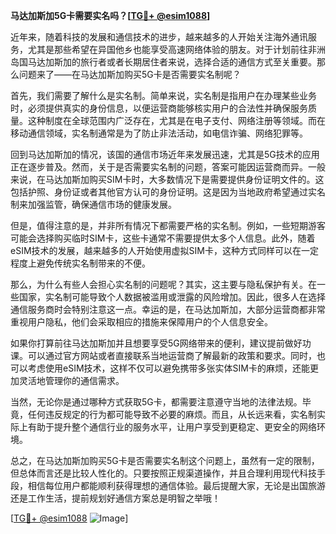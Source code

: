 **马达加斯加5G卡需要实名吗？[[TG💪+ @esim1088](https://t.me/s/esim1088)]**

近年来，随着科技的发展和通信技术的进步，越来越多的人开始关注海外通讯服务，尤其是那些希望在异国他乡也能享受高速网络体验的朋友。对于计划前往非洲岛国马达加斯加的旅行者或者长期居住者来说，选择合适的通信方式至关重要。那么问题来了——在马达加斯加购买5G卡是否需要实名制呢？

首先，我们需要了解什么是实名制。简单来说，实名制是指用户在办理某些业务时，必须提供真实的身份信息，以便运营商能够核实用户的合法性并确保服务质量。这种制度在全球范围内广泛存在，尤其是在电子支付、网络注册等领域。而在移动通信领域，实名制通常是为了防止非法活动，如电信诈骗、网络犯罪等。

回到马达加斯加的情况，该国的通信市场近年来发展迅速，尤其是5G技术的应用正在逐步普及。然而，关于是否需要实名制的问题，答案可能因运营商而异。一般来说，在马达加斯加购买SIM卡时，大多数情况下是需要提供身份证明文件的。这包括护照、身份证或者其他官方认可的身份证明。这是因为当地政府希望通过实名制来加强监管，确保通信市场的健康发展。

但是，值得注意的是，并非所有情况下都需要严格的实名制。例如，一些短期游客可能会选择购买临时SIM卡，这些卡通常不需要提供太多个人信息。此外，随着eSIM技术的发展，越来越多的人开始使用虚拟SIM卡，这种方式同样可以在一定程度上避免传统实名制带来的不便。

那么，为什么有些人会担心实名制的问题呢？其实，这主要与隐私保护有关。在一些国家，实名制可能导致个人数据被滥用或泄露的风险增加。因此，很多人在选择通信服务商时会特别注意这一点。幸运的是，在马达加斯加，大部分运营商都非常重视用户隐私，他们会采取相应的措施来保障用户的个人信息安全。

如果你打算前往马达加斯加并且想要享受5G网络带来的便利，建议提前做好功课。可以通过官方网站或者直接联系当地运营商了解最新的政策和要求。同时，也可以考虑使用eSIM技术，这样不仅可以避免携带多张实体SIM卡的麻烦，还能更加灵活地管理你的通信需求。

当然，无论你是通过哪种方式获取5G卡，都需要注意遵守当地的法律法规。毕竟，任何违反规定的行为都可能导致不必要的麻烦。而且，从长远来看，实名制实际上有助于提升整个通信行业的服务水平，让用户享受到更稳定、更安全的网络环境。

总之，在马达加斯加购买5G卡是否需要实名制这个问题上，虽然有一定的限制，但总体而言还是比较人性化的。只要按照正规渠道操作，并且合理利用现代科技手段，相信每位用户都能顺利获得理想的通信体验。最后提醒大家，无论是出国旅游还是工作生活，提前规划好通信方案总是明智之举哦！

[[TG💪+ @esim1088](https://t.me/s/esim1088) ![Image](https://i.postimg.cc/4NQfJmqS/Snipaste-2025-05-13-00-14-12.png)]